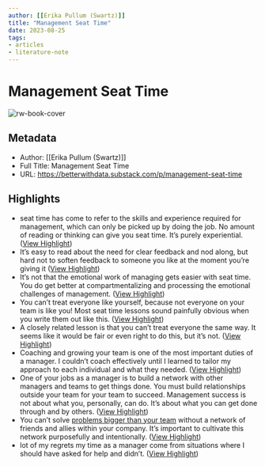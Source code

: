 ```yaml
---
author: [[Erika Pullum (Swartz)]]
title: "Management Seat Time"
date: 2023-08-25
tags: 
- articles
- literature-note
---
```

# Management Seat Time

![rw-book-cover](https://substackcdn.com/image/fetch/w_1200,h_600,c_fill,f_jpg,q_auto:good,fl_progressive:steep,g_auto/https%3A%2F%2Fbucketeer-e05bbc84-baa3-437e-9518-adb32be77984.s3.amazonaws.com%2Fpublic%2Fimages%2F44be43cd-1451-4d2b-bc2d-cb7260e1b472_755x831.jpeg)

## Metadata
- Author: [[Erika Pullum (Swartz)]]
- Full Title: Management Seat Time
- URL: https://betterwithdata.substack.com/p/management-seat-time

## Highlights
- seat time has come to refer to the skills and experience required for management, which can only be picked up by doing the job. No amount of reading or thinking can give you seat time. It’s purely experiential. ([View Highlight](https://read.readwise.io/read/01gsbc5v8f8t5jy31y843m547n))
- It’s easy to read about the need for clear feedback and nod along, but hard not to soften feedback to someone you like at the moment you’re giving it ([View Highlight](https://read.readwise.io/read/01gsbbv6pjj5850rzvg26b2ybj))
- It’s not that the emotional work of managing gets easier with seat time. You do get better at compartmentalizing and processing the emotional challenges of management. ([View Highlight](https://read.readwise.io/read/01gsbbvspr86eyp4g0w4menq7f))
- You can’t treat everyone like yourself, because not everyone on your team is like you! Most seat time lessons sound painfully obvious when you write them out like this. ([View Highlight](https://read.readwise.io/read/01gsbbwd70gpkpbhm8wctnjna7))
- A closely related lesson is that you can’t treat everyone the same way. It seems like it would be fair or even right to do this, but it’s not. ([View Highlight](https://read.readwise.io/read/01gsbbx1h566tkf7gbft49x6v5))
- Coaching and growing your team is one of the most important duties of a manager. I couldn’t coach effectively until I learned to tailor my approach to each individual and what they needed. ([View Highlight](https://read.readwise.io/read/01gsbbxj2v2e1s38jthzfjwqbf))
- One of your jobs as a manager is to build a network with other managers and teams to get things done. You must build relationships outside your team for your team to succeed. Management success is not about what you, personally, can do. It’s about what you can get done through and by others. ([View Highlight](https://read.readwise.io/read/01gsbbyjt3emfcfr5932p0wza1))
- You can’t solve [problems bigger than your team](https://www.elidedbranches.com/2019/05/opp-other-peoples-problems.html) without a network of friends and allies within your company. It’s important to cultivate this network purposefully and intentionally. ([View Highlight](https://read.readwise.io/read/01gsbbywkb57fmnz2arfy2fghn))
- lot of my regrets my time as a manager come from situations where I should have asked for help and didn’t. ([View Highlight](https://read.readwise.io/read/01gsbbzsgqdz5c0pcneyd7sbkm))
